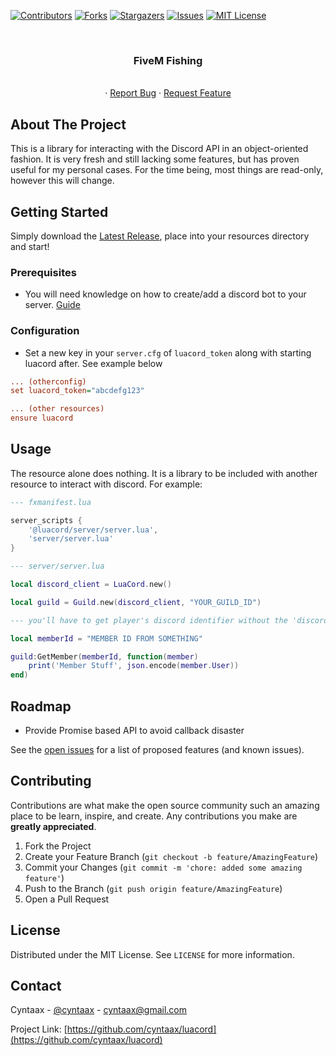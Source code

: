 [![Contributors][contributors-shield]][contributors-url]
[![Forks][forks-shield]][forks-url]
[![Stargazers][stars-shield]][stars-url]
[![Issues][issues-shield]][issues-url]
[![MIT License][license-shield]][license-url]



<!-- PROJECT LOGO -->
<br />
<p align="center">

<h3 align="center">FiveM Fishing</h3>

  <p align="center">
    <br />
    ·
    <a href="https://github.com/cyntaax/luacord/issues">Report Bug</a>
    ·
    <a href="https://github.com/cyntaax/luacord/issues">Request Feature</a>
  </p>
</p>




<!-- ABOUT THE PROJECT -->
## About The Project

This is a library for interacting with the Discord API in an object-oriented fashion. It is very fresh and still lacking
some features, but has proven useful for my personal cases. For the time being, most things are read-only, however this
will change.

<!-- ![product-screenshot](https://i.gyazo.com/268f17b6814049b8855ca3b9f384a68c.png) -->


<!-- GETTING STARTED -->
## Getting Started

Simply download the [Latest Release](), place into your resources directory and start!

### Prerequisites

- You will need knowledge on how to create/add a discord bot to your server. [Guide](https://www.writebots.com/discord-bot-token/)

### Configuration

- Set a new key in your `server.cfg` of `luacord_token` along with starting luacord after. See example below

```ini
... (otherconfig)
set luacord_token="abcdefg123"

... (other resources)
ensure luacord
```

## Usage
The resource alone does nothing. It is a library to be included with another resource to interact with discord. For example:

```lua
--- fxmanifest.lua

server_scripts {
    '@luacord/server/server.lua',
    'server/server.lua'
}
```


```lua
--- server/server.lua

local discord_client = LuaCord.new()

local guild = Guild.new(discord_client, "YOUR_GUILD_ID")

--- you'll have to get player's discord identifier without the 'discord:'

local memberId = "MEMBER ID FROM SOMETHING"

guild:GetMember(memberId, function(member)
    print('Member Stuff', json.encode(member.User))
end)

```

<!-- ROADMAP -->
## Roadmap

- Provide Promise based API to avoid callback disaster

See the [open issues](https://github.com/cyntaax/luacord/issues) for a list of proposed features (and known issues).



<!-- CONTRIBUTING -->
## Contributing

Contributions are what make the open source community such an amazing place to be learn, inspire, and create. Any contributions you make are **greatly appreciated**.

1. Fork the Project
2. Create your Feature Branch (`git checkout -b feature/AmazingFeature`)
3. Commit your Changes (`git commit -m 'chore: added some amazing feature'`)
4. Push to the Branch (`git push origin feature/AmazingFeature`)
5. Open a Pull Request



<!-- LICENSE -->
## License

Distributed under the MIT License. See `LICENSE` for more information.



<!-- CONTACT -->
## Contact

Cyntaax - [@cyntaax](https://twitter.com/cyntaax) - cyntaax@gmail.com

Project Link: [https://github.com/cyntaax/luacord](https://github.com/cyntaax/luacord)







<!-- MARKDOWN LINKS & IMAGES -->
<!-- https://www.markdownguide.org/basic-syntax/#reference-style-links -->
[contributors-shield]: https://img.shields.io/github/contributors/cyntaax/luacord.svg?style=for-the-badge
[contributors-url]: https://github.com/cyntaax/luacord/graphs/contributors
[forks-shield]: https://img.shields.io/github/forks/cyntaax/luacord.svg?style=for-the-badge
[forks-url]: https://github.com/cyntaax/luacord/network/members
[stars-shield]: https://img.shields.io/github/stars/cyntaax/luacord.svg?style=for-the-badge
[stars-url]: https://github.com/cyntaax/luacord/stargazers
[issues-shield]: https://img.shields.io/github/issues/cyntaax/luacord.svg?style=for-the-badge
[issues-url]: https://github.com/cyntaax/luacord/issues
[license-shield]: https://img.shields.io/github/license/cyntaax/luacord.svg?style=for-the-badge
[license-url]: https://github.com/cyntaax/luacord/blob/master/LICENSE
[linkedin-shield]: https://img.shields.io/badge/-LinkedIn-black.svg?style=for-the-badge&logo=linkedin&colorB=555
[linkedin-url]: https://linkedin.com/in/cyntaax

